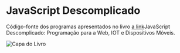 # JavaScript Descomplicado
Código-fonte dos programas apresentados no livro [a link](https://profclaudioblog.wordpress.com/livros-de-informatica-2/#javascript)JavaScript Descomplicado: Programação para a Web, IOT e Dispositivos Móveis.

![Capa do Livro](https://profclaudioblog.files.wordpress.com/2020/08/javascript.jpg?w=223)
